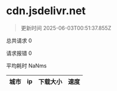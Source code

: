 
  # cdn.jsdelivr.net

  > 更新时间 2025-06-03T00:51:37.855Z
  
  总共请求 0

  请求报错 0

  平均耗时 NaNms

|城市|ip|下载大小|速度|
|-----|----------|---|---|

  